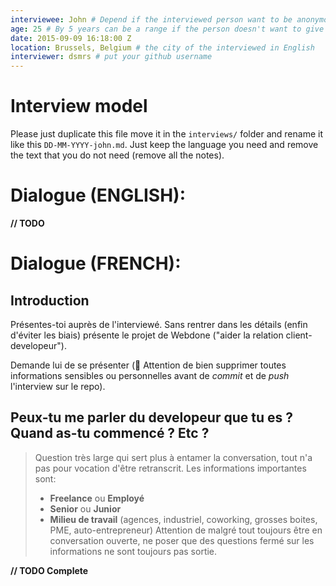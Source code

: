 ```yaml
---
interviewee: John # Depend if the interviewed person want to be anonymous or not. can be a nickname
age: 25 # By 5 years can be a range if the person doesn't want to give the info
date: 2015-09-09 16:18:00 Z
location: Brussels, Belgium # the city of the interviewed in English
interviewer: dsmrs # put your github username
---
```


# Interview model

Please just duplicate this file move it in the `interviews/` folder and rename it like this `DD-MM-YYYY-john.md`. Just keep the language you need and remove the text that you do not need (remove all the notes).


# Dialogue (ENGLISH):

**// TODO**

# Dialogue (FRENCH):

## Introduction

Présentes-toi auprès de l'interviewé. Sans rentrer dans les détails (enfin d'éviter les biais) présente le projet de Webdone ("aider la relation client-developeur").

Demande lui de se présenter (:rotating_light: Attention de bien supprimer toutes informations sensibles ou personnelles avant de _commit_ et de _push_ l'interview sur le repo).

## Peux-tu me parler du developeur que tu es ? Quand as-tu commencé ? Etc ?

> Question très large qui sert plus à entamer la conversation, tout n'a pas pour vocation d'être retranscrit.
> Les informations importantes sont:
> - **Freelance** ou **Employé**
> - **Senior** ou **Junior**
> - **Milieu de travail** (agences, industriel, coworking, grosses boites, PME, auto-entrepreneur)
> Attention de malgré tout toujours être en conversation ouverte, ne poser que des questions fermé sur les informations ne sont toujours pas sortie.

**// TODO Complete**
